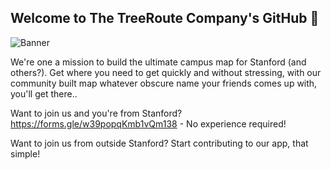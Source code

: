 ## Welcome to The TreeRoute Company's GitHub 👋

![Banner](https://user-images.githubusercontent.com/29983481/200153895-3edbcd18-80f7-44cc-8338-3d86328e7d72.svg)

We're one a mission to build the ultimate campus map for Stanford (and others?). Get where you need to get quickly and without stressing, with our community built map whatever obscure name your friends comes up with, you'll get there..

Want to join us and you're from Stanford? https://forms.gle/w39popqKmb1vQm138 - No experience required!

Want to join us from outside Stanford? Start contributing to our app, that simple!
